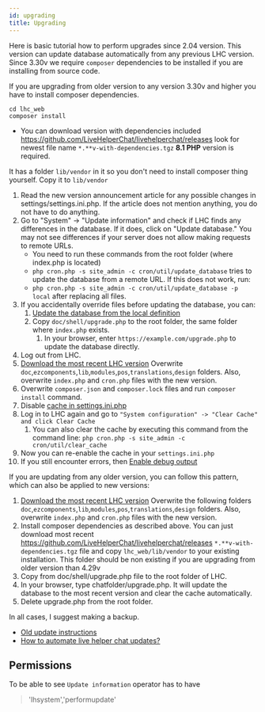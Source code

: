 ```yaml
---
id: upgrading
title: Upgrading
---
```


Here is basic tutorial how to perform upgrades since 2.04 version. This version can update database automatically from any previous LHC version. Since 3.30v we require `composer` dependencies to be installed if you are installing from source code.

If you are upgrading from older version to any version 3.30v and higher you have to install composer dependencies.
```
cd lhc_web
composer install
```

* You can download version with dependencies included https://github.com/LiveHelperChat/livehelperchat/releases look for newest file name `*.**v-with-dependencies.tgz` **8.1 PHP** version is required.

It has a folder `lib/vendor` in it so you don't need to install composer thing yourself. Copy it to `lib/vendor`

1. Read the new version announcement article for any possible changes in settings/settings.ini.php. If the article does not mention anything, you do not have to do anything.
2. Go to "System" -> "Update information" and check if LHC finds any differences in the database. If it does, click on "Update database." You may not see differences if your server does not allow making requests to remote URLs. 
      * You need to run these commands from the root folder (where index.php is located)
      * `php cron.php -s site_admin -c cron/util/update_database` tries to update the database from a remote URL. If this does not work, run:
      * `php cron.php -s site_admin -c cron/util/update_database -p local` after replacing all files.
3. If you accidentally override files before updating the database, you can:
   1. [Update the database from the local definition](system/command.md#updates-live-helper-chat-database-directly-from-console)
   2. Copy `doc/shell/upgrade.php`  to the root folder, the same folder where `index.php` exists.
      1. In your browser, enter `https://example.com/upgrade.php` to update the database directly. 
4. Log out from LHC.
5. [Download the most recent LHC version](http://livehelperchat.com/article/static/5) Overwrite `doc`,`ezcomponents`,`lib`,`modules`,`pos`,`translations`,`design` folders. Also, overwrite `index.php` and `cron.php` files with the new version.
6. Overwrite `composer.json` and `composer.lock` files and run `composer install` command.
7. Disable [cache in settings.ini.php](debug.md#disabling-cache)
8. Log in to LHC again and go to `"System configuration" -> "Clear Cache" and click Clear Cache`
   1. You can also clear the cache by executing this command from the command line: `php cron.php -s site_admin -c cron/util/clear_cache`
9. Now you can re-enable the cache in your `settings.ini.php`
10. If you still encounter errors, then [Enable debug output](debug.md)

If you are updating from any older version, you can follow this pattern, which can also be applied to new versions:

1. [Download the most recent LHC version](http://livehelperchat.com/article/static/5) Overwrite the following folders `doc`,`ezcomponents`,`lib`,`modules`,`pos`,`translations`,`design` folders. Also, overwrite `index.php` and `cron.php` files with the new version.
2. Install composer dependencies as described above. You can just download most recent https://github.com/LiveHelperChat/livehelperchat/releases `*.**v-with-dependencies.tgz` file and copy `lhc_web/lib/vendor` to your existing installation. This folder should be non existing if you are upgrading from older version than 4.29v
3. Copy from doc/shell/upgrade.php file to the root folder of LHC.
4. In your browser, type chatfolder/upgrade.php. It will update the database to the most recent version and clear the cache automatically.
5. Delete upgrade.php from the root folder.

In all cases, I suggest making a backup.

*   [Old update instructions](https://livehelperchat.com/old-upgrading-instructions-335a.html)
*   [How to automate live helper chat updates?](https://livehelperchat.com/how-to-automate-live-helper-chat-updates-338a.html)

## Permissions

To be able to see `Update information` operator has to have

> 'lhsystem','performupdate'
